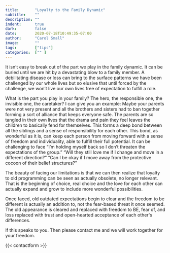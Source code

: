 ```yaml
---
title:       "Loyalty to the Family Dynamic"
subtitle:    ""
description: ""
indent:      true
dark:        false
date:        2020-07-18T10:49:35-07:00
author:      "Carol Small"
image:       ""
tags:        ["tips"]
categories:  ["" ]
---
```

It isn’t easy to break out of the part we play in the family dynamic. It can be
buried until we are hit by a devastating blow to a family member. A debilitating
disease or loss can bring to the surface patterns we have been challenged by our
whole lives but so elusive that until forced by the challenge, we won’t live our
own lives free of expectation to fulfill a role.

What is the part you play in your family? The hero, the responsible one, the
invisible one, the caretaker? I can give you an example: Maybe your parents were
not very present and all the brothers and sisters had to ban together forming a
sort of alliance that keeps everyone safe. The parents are so tangled in their
own lives that the drama and pain they feel leaves the children to basically
fend for themselves. This forms a deep bond between all the siblings and a sense
of responsibility for each other. This bond, as wonderful as it is, can keep
each person from moving forward with a sense of freedom and individuality, able
to fulfill their full potential. It can be challenging to face “I’m holding
myself back so I don’t threaten the expectations of the group.” “Will they still
love me if I change and move in a different direction?” “Can I be okay if I move
away from the protective cocoon of their belief structures?”

The beauty of facing our limitations is that we can then realize that loyalty to
old programming can be seen as actually obsolete, no longer relevant. That is
the beginning of choice, real choice and the love for each other can actually
expand and grow to include more wonderful possibilities.

Once faced, old outdated expectations begin to clear and the freedom to be
different is actually an addition to, not the fear-based threat it once seemed.
The old appearance is cleared and replaced with freedom to BE, fear of, and loss
replaced with trust and open-hearted acceptance of each other's differences.

If this speaks to you. Then please contact me and we will work together for your
freedom.

{{< contactform >}}
